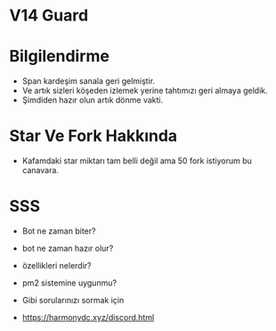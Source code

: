 # V14 Guard


# Bilgilendirme

- Span kardeşim sanala geri gelmiştir.
- Ve artık sizleri köşeden izlemek yerine tahtımızı geri almaya geldik.
- Şimdiden hazır olun artık dönme vakti.


# Star Ve Fork Hakkında

- Kafamdaki star miktarı tam belli değil ama 50 fork istiyorum bu canavara.

# SSS


- Bot ne zaman biter?
- bot ne zaman hazır olur?
- özellikleri nelerdir?
- pm2 sistemine uygunmu?


- Gibi sorularınızı sormak için 

- https://harmonydc.xyz/discord.html
